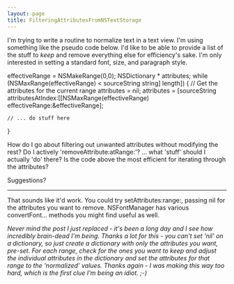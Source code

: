 ```yaml
---
layout: page
title: FilteringAttributesFromNSTextStorage
---
```




I'm trying to write a routine to normalize text in a text view. I'm using something like the pseudo code below. I'd like to be able to provide a list of the stuff to *keep* and remove everything else for efficiency's sake. I'm only interested in setting a standard font, size, and paragraph style. 

    
effectiveRange = NSMakeRange(0,0);
NSDictionary * attributes;
while (NSMaxRange(effectiveRange) < sourceString string] length]) 
{
	// Get the attributes for the current range
	attributes = nil;
	attributes = [sourceString attributesAtIndex:[[NSMaxRange(effectiveRange) effectiveRange:&effectiveRange];

	// ... do stuff here
}


How do I go about filtering out unwanted attributes without modifying the rest? Do I actively 'removeAttribute:atRange:'?  ... what 'stuff' should I actually 'do' there? Is the code above the most efficient for iterating through the attributes?

Suggestions?

----

That sounds like it'd work. You could try     setAttributes:range:, passing nil for the attributes you want to remove. NSFontManager has various     convertFont... methods you might find useful as well.

*Never mind the post I just replaced - it's been a long day and I see how incredibly brain-dead I'm being. Thanks a lot for this - you can't set 'nil'  on a dictionary, so just create a dictionary with only the attributes you want, pre-set. For each range, check for the ones you want to keep and adjust the individual attributes in the dictionary and *set* the attributes for that range to the 'normalized' values. Thanks again - I was making this way too hard, which is the first clue I'm being an idiot. ;-)*

